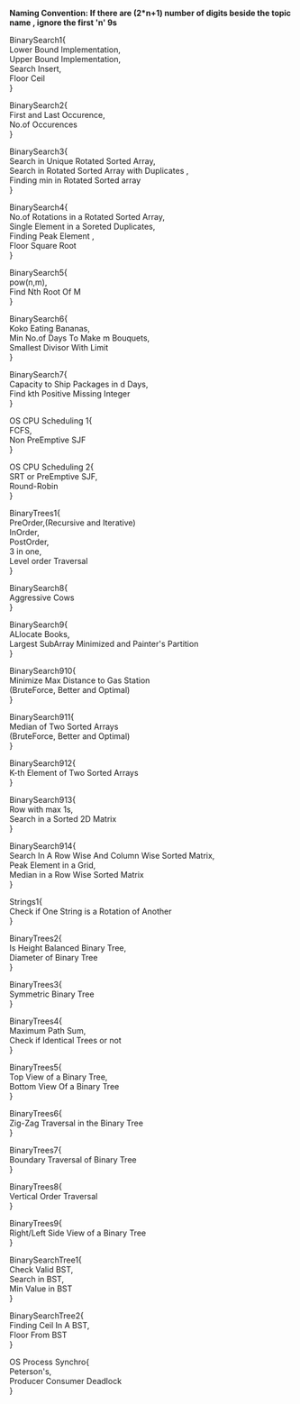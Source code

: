 **Naming Convention: If there are (2*n+1) number of digits beside the topic name , ignore the first 'n' 9s**


BinarySearch1{  
Lower Bound Implementation,  
Upper Bound Implementation,  
Search Insert,  
Floor Ceil  
}  

BinarySearch2{  
First and Last Occurence,  
No.of Occurences  
}  

BinarySearch3{  
Search in Unique Rotated Sorted Array,  
Search in Rotated Sorted Array with Duplicates ,    
Finding min in Rotated Sorted array  
}

BinarySearch4{  
No.of Rotations in a  Rotated Sorted Array,  
Single Element in a Soreted Duplicates,  
Finding Peak Element  ,   
Floor Square Root  
}

BinarySearch5{  
pow(n,m),  
Find Nth Root Of M  
}  

BinarySearch6{  
Koko Eating Bananas,  
Min No.of Days To Make m Bouquets,   
Smallest Divisor With Limit  
}

BinarySearch7{  
Capacity to Ship Packages in d Days,   
Find kth Positive Missing Integer  
}  

OS CPU Scheduling 1{  
FCFS,  
Non PreEmptive SJF  
}

OS CPU Scheduling 2{  
SRT or PreEmptive SJF,   
Round-Robin  
}

BinaryTrees1{  
PreOrder,(Recursive and Iterative)   
InOrder,   
PostOrder,   
3 in one,  
Level order Traversal   
}

BinarySearch8{   
Aggressive Cows   
}

BinarySearch9{  
ALlocate Books,   
Largest SubArray Minimized and Painter's Partition    
}

BinarySearch910{  
Minimize Max Distance to Gas Station   
(BruteForce, Better and Optimal)     
}

BinarySearch911{   
Median of Two Sorted Arrays   
(BruteForce, Better and Optimal)   
}

BinarySearch912{   
K-th Element of Two Sorted Arrays   
}

BinarySearch913{   
Row with max 1s,    
Search in a Sorted 2D Matrix      
}

BinarySearch914{   
Search In A Row Wise And Column Wise Sorted Matrix,    
Peak Element in a Grid,   
Median in a Row Wise Sorted Matrix    
}

Strings1{  
Check if One String is a Rotation of Another    
}

BinaryTrees2{   
Is Height Balanced Binary Tree,   
Diameter of Binary Tree    
}

BinaryTrees3{   
Symmetric Binary Tree   
}

BinaryTrees4{   
Maximum Path Sum,   
Check if Identical Trees or not  
}

BinaryTrees5{    
Top View of a Binary Tree,     
Bottom View Of a Binary Tree      
}

BinaryTrees6{    
Zig-Zag Traversal in the Binary Tree          
}

BinaryTrees7{        
Boundary Traversal of Binary Tree          
}

BinaryTrees8{   
Vertical Order Traversal     
}

BinaryTrees9{   
Right/Left Side View of a Binary Tree    
}

BinarySearchTree1{    
Check Valid BST,     
Search in BST,       
Min Value in BST      
}

BinarySearchTree2{    
Finding Ceil In A BST,        
Floor From BST       
}

OS Process Synchro{      
Peterson's,    
Producer Consumer Deadlock     
}
